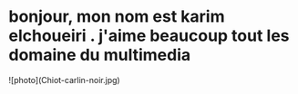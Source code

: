 <h1>bonjour, mon nom est karim elchoueiri . j'aime beaucoup tout les domaine du multimedia</h1> 
![photo](Chiot-carlin-noir.jpg)
